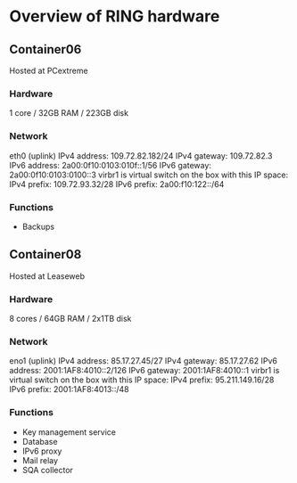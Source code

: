 # Overview of RING hardware 

## Container06

Hosted at PCextreme

### Hardware

1 core / 32GB RAM / 223GB disk

### Network

eth0 (uplink)
  IPv4 address: 109.72.82.182/24
  IPv4 gateway: 109.72.82.3
  IPv6 address: 2a00:0f10:0103:010f::1/56
  IPv6 gateway: 2a00:0f10:0103:0100::3
virbr1 is virtual switch on the box with this IP space:
  IPv4 prefix: 109.72.93.32/28
  IPv6 prefix: 2a00:f10:122::/64

### Functions

* Backups

## Container08

Hosted at Leaseweb

### Hardware

8 cores / 64GB RAM / 2x1TB disk

### Network

eno1 (uplink)
  IPv4 address: 85.17.27.45/27
  IPv4 gateway: 85.17.27.62
  IPv6 address: 2001:1AF8:4010::2/126
  IPv6 gateway: 2001:1AF8:4010::1
virbr1 is virtual switch on the box with this IP space:
  IPv4 prefix: 95.211.149.16/28
  IPv6 prefix: 2001:1AF8:4013::/48

### Functions

* Key management service
* Database
* IPv6 proxy
* Mail relay
* SQA collector

